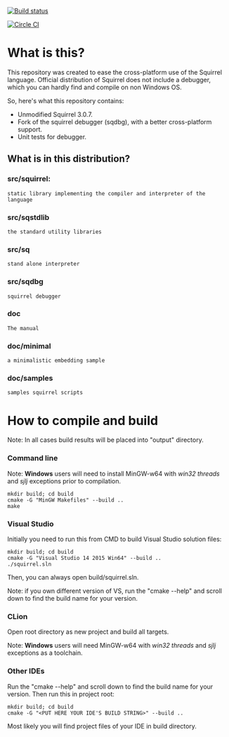 [![Build status](https://ci.appveyor.com/api/projects/status/69nfpsujg5qg0jq3?svg=true)](https://ci.appveyor.com/project/neochief/squirrel-lang-sdk)

[![Circle CI](https://circleci.com/gh/neochief/squirrel-lang-sdk.svg?style=svg)](https://circleci.com/gh/neochief/squirrel-lang-sdk)

# What is this?

This repository was created to ease the cross-platform use of the Squirrel language. Official distribution of Squirrel
does not include a debugger, which you can hardly find and compile on non Windows OS.

So, here's what this repository contains:

- Unmodified Squirrel 3.0.7.
- Fork of the squirrel debugger (sqdbg), with a better cross-platform support.
- Unit tests for debugger.

## What is in this distribution?

### src/squirrel:
    static library implementing the compiler and interpreter of the language

### src/sqstdlib
    the standard utility libraries
    
### src/sq
    stand alone interpreter

### src/sqdbg
    squirrel debugger

### doc
    The manual
    
### doc/minimal
    a minimalistic embedding sample 

### doc/samples
    samples squirrel scripts    

# How to compile and build

Note: In all cases build results will be placed into "output" directory.

### Command line

Note: **Windows** users will need to install MinGW-w64 with _win32 threads_ and _sjlj_ exceptions prior to compilation.

```
mkdir build; cd build
cmake -G "MinGW Makefiles" --build ..
make
```

### Visual Studio

Initially you need to run this from CMD to build Visual Studio solution files:

```
mkdir build; cd build
cmake -G "Visual Studio 14 2015 Win64" --build .. 
./squirrel.sln
```

Then, you can always open build/squirrel.sln.

Note: if you own different version of VS, run the "cmake --help" and scroll down to find the build name for your version.

### CLion

Open root directory as new project and build all targets.

Note: **Windows** users will need MinGW-w64 with _win32 threads_ and _sjlj_ exceptions as a toolchain.

### Other IDEs

Run the "cmake --help" and scroll down to find the build name for your version. Then run this in project root:

```
mkdir build; cd build
cmake -G "<PUT HERE YOUR IDE'S BUILD STRING>" --build .. 
```

Most likely you will find project files of your IDE in build directory.
